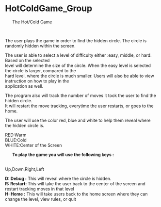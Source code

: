 <h1><b> HotColdGame_Group</h1></b>

<ul>The Hot/Cold Game</ul><br>

The user plays the game in order to find the hidden circle. The circle is randomly hidden within the screen.<br>


The user is able to select a level of difficulty either :easy, middle, or hard. Based on the selected<br>
level will determine the size of the circle. When the easy level is selected the circle is larger, compared to the<br>
hard level, where the circle is much smaller. Users will also be able to view instruction on how to play in the<br>
application as well.<br>

The program also will track the number of moves it took the user to find the hidden circle.<br>
It will restart the move tracking, everytime the user restarts, or goes to the home.<br>

The user will use the color red, blue and white to help them reveal where the hidden circle is.<br>

RED:Warm<br>
BLUE:Cold<br>
WHITE:Center of the Screen<br>

<ul><b>To play the game you will use the following keys :</ul></b><br>
Up,Down,Right,Left<br>

<b>D: Debug :</b> This will reveal where the circle is hidden.<br>
  <b>R: Restart: </b>This will take the user back to the center of the screen and restart tracking moves in that level<br>
  <b>H: Home :</b> This will take users back to the home screen where they can change the level, view rules, or quit<br>


